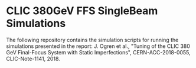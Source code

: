 # CLIC 380GeV FFS SingleBeam Simulations

The following repository contains the simulation scripts for running the
simulations presented in the report: J. Ogren et al., "Tuning of the CLIC
380 GeV Final-Focus System with Static Imperfections", CERN-ACC-2018-0055,
CLIC-Note-1141, 2018.
